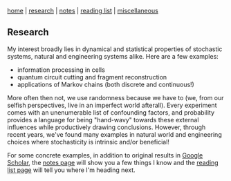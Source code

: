[home](./index.html)  |  [research](./research.html)  |  [notes](./notes.html)  |  [reading list](./reading_list.html)  |  [miscellaneous](./miscellaneous.html)

## Research

My interest broadly lies in dynamical and statistical properties of stochastic systems, natural and engineering systems alike. Here are a few examples:

- information processing in cells
- quantum circuit cutting and fragment reconstruction
- applications of Markov chains (both discrete and continuous!) 

More often then not, we use randomness because we have to (we, from our selfish perspectives, live in an imperfect world afterall). Every experiment comes with an unenumerable list of confounding factors, and probability provides a language for being "hand-wavy" towards these external influences while productively drawing conclusions. However, through recent years, we've found many examples in natural world and engineering choices where stochasticity is intrinsic and/or beneficial! 

For some concrete examples, in addition to original results in [Google Scholar](https://scholar.google.com/citations?user=W72N33YAAAAJ&hl=en), the [notes page](./notes.html) will show you a few things I know and the [reading list page](./reading_list.html) will tell you where I'm heading next. 

